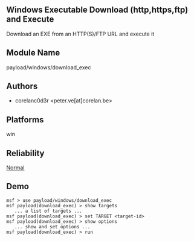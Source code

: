 ## Windows Executable Download (http,https,ftp) and Execute

Download an EXE from an HTTP(S)/FTP URL and execute it


## Module Name
payload/windows/download_exec

## Authors
* corelanc0d3r <peter.ve[at]corelan.be>





## Platforms
win

## Reliability
[Normal](https://github.com/rapid7/metasploit-framework/wiki/Exploit-Ranking)

## Demo

```
msf > use payload/windows/download_exec
msf payload(download_exec) > show targets
   ... a list of targets ...
msf payload(download_exec) > set TARGET <target-id>
msf payload(download_exec) > show options
   ... show and set options ...
msf payload(download_exec) > run
```
    
    